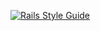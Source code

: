 [![Rails Style Guide](https://img.shields.io/badge/code_style-rubocop-brightgreen.svg)](https://github.com/rubocop/rubocop-rails)
